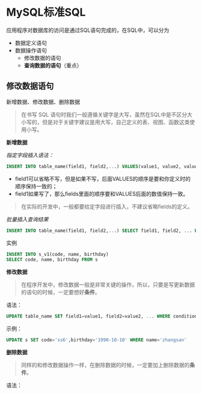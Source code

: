 # MySQL标准SQL

应用程序对数据库的访问是通过SQL语句完成的，在SQL中，可以分为
- 数据定义语句
- 数据操作语句
    - 修改数据的语句
    - **查询数据的语句**（重点）
    
## 修改数据语句

新增数据、修改数据、删除数据

> 在书写 SQL 语句时我们一般遵循关键字是大写，虽然在SQL中是不区分大小写的，但是对于关键字建议是用大写，自己定义的表、视图、函数这类使用小写。

**新增数据**

_指定字段插入语法：_

```sql
INSERT INTO table_name(field1, field2,...) VALUES(value1, value2, value3)
```
- field1可以省略不写，但是如果不写，后面VALUES的顺序是要和你定义时的顺序保持一致的；
- field1如果写了，那么fields里面的顺序要和VALUES后面的数值保持一致。

> 在实际的开发中，一般都要给定字段进行插入，不建议省略fields的定义。

_批量插入查询结果_

```sql
INSERT INTO table_name(field1, field2,...) SELECT field1, field2, ... FROM new_talbe
```
实例

```sql
INSERT INTO s_v1(code, name, birthday)
SELECT code, name, birthday FROM s
```

**修改数据**

> 在程序开发中，修改数据一般是非常关键的操作，所以，只要是写更新数据的语句的时候，一定要想好**条件**。

语法：

```sql
UPDATE table_name SET field1=value1, field2=value2, ... WHERE condition
```

示例：

```sql
UPDATE s SET code='ss6',birthday='1990-10-10' WHERE name='zhangsan'
```

**删除数据**

> 同样的和修改数据操作一样，在删除数据的时候，一定要加上删除数据的**条件**。

语法：











    
